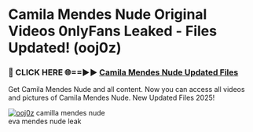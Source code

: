 # Camila Mendes Nude Original Videos 0nlyFans Leaked - Files Updated! (ooj0z)

<h3>🔴 CLICK HERE 🌐==►► <a href="https://tinyurl.com/yc6ubb5a" rel="nofollow">Camila Mendes Nude Updated Files</a></h3>

Get Camila Mendes Nude and all content. Now you can access all videos and pictures of Camila Mendes Nude. New Updated Files 2025!

[![ooj0z](https://i.imgur.com/7eu0CRL.gif)](https://tinyurl.com/yc6ubb5a)
camilla mendes nude<br>
eva mendes nude leak